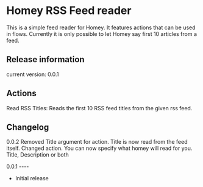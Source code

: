 # Homey RSS Feed reader

This is a simple feed reader for Homey. It features actions that 
can be used in flows. Currently it is only possible to let Homey say first 10 articles from a feed. 

## Release information
current version: 0.0.1

## Actions

Read RSS Titles:
Reads the first 10 RSS feed titles from the given rss feed. 

## Changelog

0.0.2 
Removed Title argument for action. Title is now read from the feed itself.
Changed action. You can now specify what homey will read for you. Title, Description or both

0.0.1 ----
* Initial release
